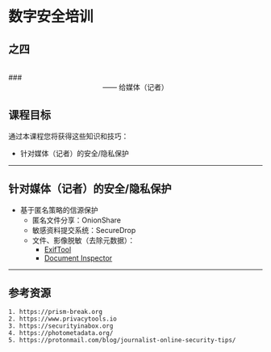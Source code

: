 # 数字安全培训
## 之四
<br />
### <center> —— 给媒体（记者） </center>

## 课程目标
通过本课程您将获得这些知识和技巧：

- 针对媒体（记者）的安全/隐私保护

***

## 针对媒体（记者）的安全/隐私保护
- 基于匿名策略的信源保护
	- 匿名文件分享：OnionShare
	- 敏感资料提交系统：SecureDrop
	- 文件、影像脱敏（去除元数据）：
		- [ExifTool](https://sno.phy.queensu.ca/~phil/exiftool/)
		- [Document Inspector](https://docs.microsoft.com/en-us/office/vba/Library-Reference/Concepts/using-the-document-inspector)

***

## 参考资源
	1. https://prism-break.org
	2. https://www.privacytools.io
	3. https://securityinabox.org
	4. https://photometadata.org/
	5. https://protonmail.com/blog/journalist-online-security-tips/

